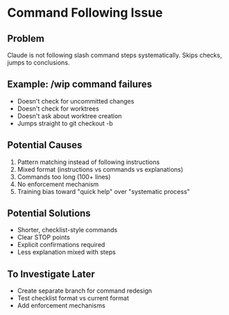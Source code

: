 # Command Following Issue

## Problem
Claude is not following slash command steps systematically. Skips checks, jumps to conclusions.

## Example: /wip command failures
- Doesn't check for uncommitted changes
- Doesn't check for worktrees
- Doesn't ask about worktree creation
- Jumps straight to git checkout -b

## Potential Causes
1. Pattern matching instead of following instructions
2. Mixed format (instructions vs commands vs explanations)
3. Commands too long (100+ lines)
4. No enforcement mechanism
5. Training bias toward "quick help" over "systematic process"

## Potential Solutions
- Shorter, checklist-style commands
- Clear STOP points
- Explicit confirmations required
- Less explanation mixed with steps

## To Investigate Later
- Create separate branch for command redesign
- Test checklist format vs current format
- Add enforcement mechanisms